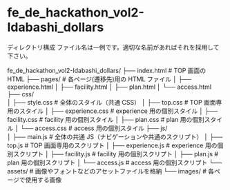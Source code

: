 # fe_de_hackathon_vol2-Idabashi_dollars

ディレクトリ構成
ファイル名は一例です。適切な名前があればそれを採用して下さい。

fe_de_hackathon_vol2-Idabashi_dollars/
├── index.html # TOP 画面の HTML
├── pages/ # 各ページ(遷移先)用の HTML ファイル
│ ├── experience.html
│ ├── facility.html
│ ├── plan.html
│ └── access.html
├── css/  
│ ├── style.css # 全体のスタイル（共通 CSS）
│ ├── top.css # TOP 画面専用のスタイル
│ ├── experience.css # experience 用の個別スタイル
│ ├── facility.css # facility 用の個別スタイル
│ ├── plan.css # plan 用の個別スタイル
│ └── access.css # access 用の個別スタイル
├── js/  
│ ├── main.js # 全体の共通 JS（ナビゲーションや共通のスクリプト）
│ ├── top.js # TOP 画面専用のスクリプト
│ ├── experience.js # experience 用の個別スクリプト
│ ├── facility.js # facility 用の個別スクリプト
│ ├── plan.js # plan 用の個別スクリプト
│ └── access.js # access 用の個別スクリプト
└── assets/ # 画像やフォントなどのアセットファイルを格納
  └── images/ # 各ページで使用する画像
